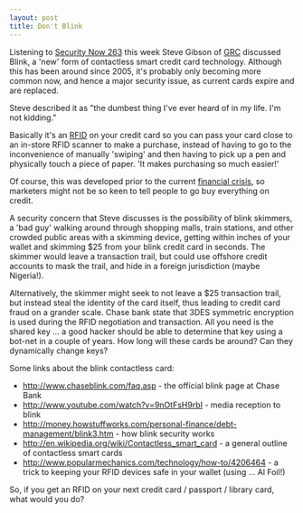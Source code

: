 ```yaml
---
layout: post
title: Don't Blink
---
```

Listening to [Security Now 263](http://twit.tv/sn263) this week Steve Gibson of [GRC](http://www.grc.com/) discussed Blink, a 'new' form of contactless smart credit card technology. Although this has been around since 2005, it's probably only becoming more common now, and hence a major security issue, as current cards expire and are replaced.

Steve described it as "the dumbest thing I've ever heard of in my life. I'm not kidding."

Basically it's an [RFID](http://en.wikipedia.org/wiki/Rfid) on your credit card so you can pass your card close to an in-store RFID scanner to make a purchase, instead of having to go to the inconvenience of manually 'swiping' and then having to pick up a pen and physically touch a piece of paper. 'It makes purchasing so much easier!'

Of course, this was developed prior to the current [financial crisis](https://en.wikipedia.org/wiki/Financial_crisis_of_2007%E2%80%932008), so marketers might not be so keen to tell people to go buy everything on credit.

A security concern that Steve discusses is the possibility of blink skimmers, a 'bad guy' walking around through shopping malls, train stations, and other crowded public areas with a skimming device, getting within inches of your wallet and skimming $25 from your blink credit card in seconds. The skimmer would leave a transaction trail, but could use offshore credit accounts to mask the trail, and hide in a foreign jurisdiction (maybe Nigeria!).

Alternatively, the skimmer might seek to not leave a $25 transaction trail, but instead steal the identity of the card itself, thus leading to credit card fraud on a grander scale. Chase bank state that 3DES symmetric encryption is used during the RFID negotiation and transaction. All you need is the shared key ... a good hacker should be able to determine that key using a bot-net in a couple of years. How long will these cards be around? Can they dynamically change keys?

Some links about the blink contactless card:
* <http://www.chaseblink.com/faq.asp> - the official blink page at Chase Bank
* <http://www.youtube.com/watch?v=9nOtFsH9rbI> - media reception to blink
* <http://money.howstuffworks.com/personal-finance/debt-management/blink3.htm> - how blink security works
* <http://en.wikipedia.org/wiki/Contactless_smart_card> - a general outline of contactless smart cards
* <http://www.popularmechanics.com/technology/how-to/4206464> - a trick to keeping your RFID devices safe in your wallet (using ... Al Foil!)

So, if you get an RFID on your next credit card / passport / library card, what would you do?
